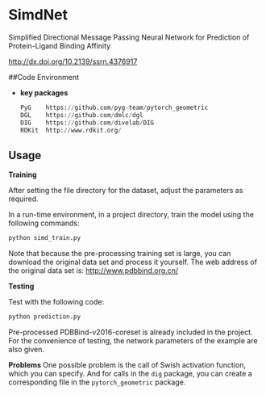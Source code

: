 # SimdNet
Simplified Directional Message Passing Neural Network for Prediction of Protein-Ligand Binding Affinity

http://dx.doi.org/10.2139/ssrn.4376917

##Code Environment
- **key packages**
    ```python
    PyG    https://github.com/pyg-team/pytorch_geometric
    DGL    https://github.com/dmlc/dgl
    DIG    https://github.com/divelab/DIG
    RDKit  http://www.rdkit.org/
    ```
  
## Usage
**Training**


After setting the file directory for the dataset, adjust the parameters as required.

In a run-time environment, in a project directory, train the model using the following commands:
  ```python
  python simd_train.py
  ```
Note that because the pre-processing training set is large, you can download the original data set and process it yourself. The web address of the original data set is: http://www.pdbbind.org.cn/

**Testing**

Test with the following code:
  ```python
  python prediction.py
  ```
Pre-processed PDBBind-v2016-coreset is already included in the project. For the convenience of testing, the network parameters of the example are also given.

**Problems**
One possible problem is the call of Swish activation function, which you can specify. And for calls in the `dig` package, you can create a corresponding file in the `pytorch_geometric` package.

  


